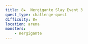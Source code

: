 ```yaml
---
title: 8★  Nergigante Slay Event 3
quest_type: challenge-quest
difficulty: 8★
location: arena
monsters:
    - nergigante
---
```


